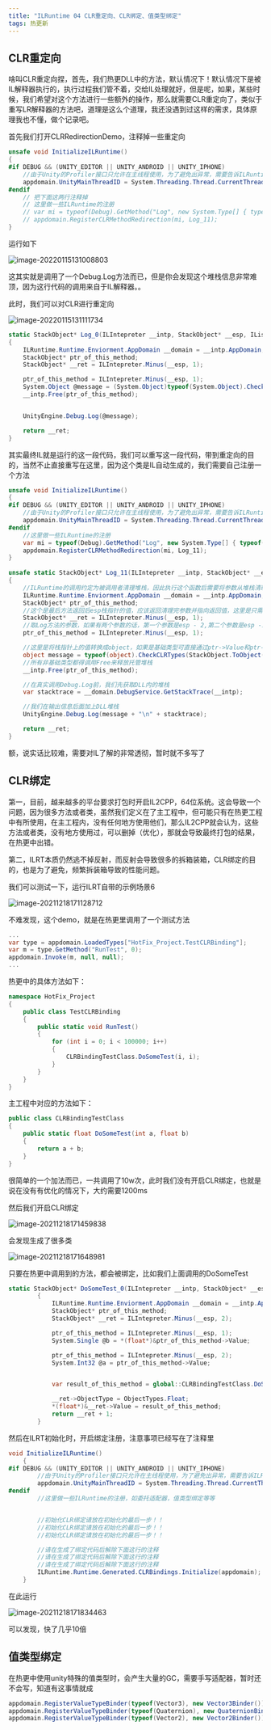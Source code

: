 ```yaml
---
title: "ILRuntime 04 CLR重定向、CLR绑定、值类型绑定"
tags: 热更新
---
```


## CLR重定向

啥叫CLR重定向捏，首先，我们热更DLL中的方法，默认情况下！默认情况下是被IL解释器执行的，执行过程我们管不着，交给IL处理就好，但是呢，如果，某些时候，我们希望对这个方法进行一些额外的操作，那么就需要CLR重定向了，类似于重写LR解释器的方法吧，道理是这么个道理，我还没遇到过这样的需求，具体原理我也不懂，做个记录吧。

首先我们打开CLRRedirectionDemo，注释掉一些重定向

```c#
unsafe void InitializeILRuntime()
{
#if DEBUG && (UNITY_EDITOR || UNITY_ANDROID || UNITY_IPHONE)
	//由于Unity的Profiler接口只允许在主线程使用，为了避免出异常，需要告诉ILRuntime主线程的线程ID才能正确将函数运行耗时报告给Profiler
	appdomain.UnityMainThreadID = System.Threading.Thread.CurrentThread.ManagedThreadId;
#endif
    // 把下面这两行注释掉
	// 这里做一些ILRuntime的注册
	// var mi = typeof(Debug).GetMethod("Log", new System.Type[] { typeof(object) });
	// appdomain.RegisterCLRMethodRedirection(mi, Log_11);
}
```

运行如下

![image-20220115131008803](https://cdn.jsdelivr.net/gh/Gasskin/CloudImg/img/202201151310871.png)

这其实就是调用了一个Debug.Log方法而已，但是你会发现这个堆栈信息非常难顶，因为这行代码的调用来自于IL解释器。。

此时，我们可以对CLR进行重定向

![image-20220115131111734](https://cdn.jsdelivr.net/gh/Gasskin/CloudImg/img/202201151311776.png)

```c#
static StackObject* Log_0(ILIntepreter __intp, StackObject* __esp, IList<object> __mStack, CLRMethod __method, bool isNewObj)
{
    ILRuntime.Runtime.Enviorment.AppDomain __domain = __intp.AppDomain;
    StackObject* ptr_of_this_method;
    StackObject* __ret = ILIntepreter.Minus(__esp, 1);

    ptr_of_this_method = ILIntepreter.Minus(__esp, 1);
    System.Object @message = (System.Object)typeof(System.Object).CheckCLRTypes(StackObject.ToObject(ptr_of_this_method, __domain, __mStack), (CLR.Utils.Extensions.TypeFlags)0);
    __intp.Free(ptr_of_this_method);


    UnityEngine.Debug.Log(@message);

    return __ret;
}
```

其实最终IL就是运行的这一段代码，我们可以重写这一段代码，带到重定向的目的，当然不止直接重写在这里，因为这个类是IL自动生成的，我们需要自己注册一个方法

```c#
unsafe void InitializeILRuntime()
{
#if DEBUG && (UNITY_EDITOR || UNITY_ANDROID || UNITY_IPHONE)
    //由于Unity的Profiler接口只允许在主线程使用，为了避免出异常，需要告诉ILRuntime主线程的线程ID才能正确将函数运行耗时报告给Profiler
    appdomain.UnityMainThreadID = System.Threading.Thread.CurrentThread.ManagedThreadId;
#endif
    //这里做一些ILRuntime的注册
    var mi = typeof(Debug).GetMethod("Log", new System.Type[] { typeof(object) });
    appdomain.RegisterCLRMethodRedirection(mi, Log_11);
}
    
unsafe static StackObject* Log_11(ILIntepreter __intp, StackObject* __esp, IList<object> __mStack, CLRMethod __method, bool isNewObj)
{
    //ILRuntime的调用约定为被调用者清理堆栈，因此执行这个函数后需要将参数从堆栈清理干净，并把返回值放在栈顶，具体请看ILRuntime实现原理文档
    ILRuntime.Runtime.Enviorment.AppDomain __domain = __intp.AppDomain;
    StackObject* ptr_of_this_method;
    //这个是最后方法返回后esp栈指针的值，应该返回清理完参数并指向返回值，这里是只需要返回清理完参数的值即可
    StackObject* __ret = ILIntepreter.Minus(__esp, 1);
    //取Log方法的参数，如果有两个参数的话，第一个参数是esp - 2,第二个参数是esp -1, 因为Mono的bug，直接-2值会错误，所以要调用ILIntepreter.Minus
    ptr_of_this_method = ILIntepreter.Minus(__esp, 1);

    //这里是将栈指针上的值转换成object，如果是基础类型可直接通过ptr->Value和ptr->ValueLow访问到值，具体请看ILRuntime实现原理文档
    object message = typeof(object).CheckCLRTypes(StackObject.ToObject(ptr_of_this_method, __domain, __mStack));
    //所有非基础类型都得调用Free来释放托管堆栈
    __intp.Free(ptr_of_this_method);

    //在真实调用Debug.Log前，我们先获取DLL内的堆栈
    var stacktrace = __domain.DebugService.GetStackTrace(__intp);

    //我们在输出信息后面加上DLL堆栈
    UnityEngine.Debug.Log(message + "\n" + stacktrace);

    return __ret;
}
```

额，说实话比较难，需要对IL了解的非常透彻，暂时就不多写了

## CLR绑定

第一，目前，越来越多的平台要求打包时开启IL2CPP，64位系统。这会导致一个问题，因为很多方法或者类，虽然我们定义在了主工程中，但可能只有在热更工程中有所使用，在主工程内，没有任何地方使用他们，那么IL2CPP就会认为，这些方法或者类，没有地方使用过，可以删掉（优化），那就会导致最终打包的结果，在热更中出错。

第二，ILRT本质仍然逃不掉反射，而反射会导致很多的拆箱装箱，CLR绑定的目的，也是为了避免，频繁拆装箱导致的性能问题。

我们可以测试一下，运行ILRT自带的示例场景6

![image-20211218171128712](https://cdn.jsdelivr.net/gh/Gasskin/CloudImg/img/202112181711765.png)

不难发现，这个demo，就是在热更里调用了一个测试方法

```c#
...
var type = appdomain.LoadedTypes["HotFix_Project.TestCLRBinding"];
var m = type.GetMethod("RunTest", 0);
appdomain.Invoke(m, null, null);
...
```

热更中的具体方法如下：

```c#
namespace HotFix_Project
{
    public class TestCLRBinding
    {
        public static void RunTest()
        {
            for (int i = 0; i < 100000; i++)
            {
                CLRBindingTestClass.DoSomeTest(i, i);
            }
        }
    }
}
```

主工程中对应的方法如下：

```c#
public class CLRBindingTestClass
{
    public static float DoSomeTest(int a, float b)
    {
        return a + b;
    }
}
```

很简单的一个加法而已，一共调用了10w次，此时我们没有开启CLR绑定，也就是说在没有有优化的情况下，大约需要1200ms

然后我们开启CLR绑定

![image-20211218171459838](https://cdn.jsdelivr.net/gh/Gasskin/CloudImg/img/202112181714877.png)

会发现生成了很多类

![image-20211218171648981](C:\Users\logarius996\AppData\Roaming\Typora\typora-user-images\image-20211218171648981.png)

只要在热更中调用到的方法，都会被绑定，比如我们上面调用的DoSomeTest

```c#
static StackObject* DoSomeTest_0(ILIntepreter __intp, StackObject* __esp, IList<object> __mStack, CLRMethod __method, bool isNewObj)
        {
            ILRuntime.Runtime.Enviorment.AppDomain __domain = __intp.AppDomain;
            StackObject* ptr_of_this_method;
            StackObject* __ret = ILIntepreter.Minus(__esp, 2);

            ptr_of_this_method = ILIntepreter.Minus(__esp, 1);
            System.Single @b = *(float*)&ptr_of_this_method->Value;

            ptr_of_this_method = ILIntepreter.Minus(__esp, 2);
            System.Int32 @a = ptr_of_this_method->Value;


            var result_of_this_method = global::CLRBindingTestClass.DoSomeTest(@a, @b);

            __ret->ObjectType = ObjectTypes.Float;
            *(float*)&__ret->Value = result_of_this_method;
            return __ret + 1;
        }
```

然后在ILRT初始化时，开启绑定注册，注意事项已经写在了注释里

```c#
void InitializeILRuntime()
    {
#if DEBUG && (UNITY_EDITOR || UNITY_ANDROID || UNITY_IPHONE)
        //由于Unity的Profiler接口只允许在主线程使用，为了避免出异常，需要告诉ILRuntime主线程的线程ID才能正确将函数运行耗时报告给Profiler
        appdomain.UnityMainThreadID = System.Threading.Thread.CurrentThread.ManagedThreadId;
#endif
        //这里做一些ILRuntime的注册，如委托适配器，值类型绑定等等


        //初始化CLR绑定请放在初始化的最后一步！！
        //初始化CLR绑定请放在初始化的最后一步！！
        //初始化CLR绑定请放在初始化的最后一步！！

        //请在生成了绑定代码后解除下面这行的注释
        //请在生成了绑定代码后解除下面这行的注释
        //请在生成了绑定代码后解除下面这行的注释
        ILRuntime.Runtime.Generated.CLRBindings.Initialize(appdomain);
    }
```

在此运行

![image-20211218171834463](https://cdn.jsdelivr.net/gh/Gasskin/CloudImg/img/202112181718516.png)

可以发现，快了几乎10倍

## 值类型绑定

在热更中使用unity特殊的值类型时，会产生大量的GC，需要手写适配器，暂时还不会写，知道有这事情就成

```c#
appdomain.RegisterValueTypeBinder(typeof(Vector3), new Vector3Binder());
appdomain.RegisterValueTypeBinder(typeof(Quaternion), new QuaternionBinder());
appdomain.RegisterValueTypeBinder(typeof(Vector2), new Vector2Binder());
```

